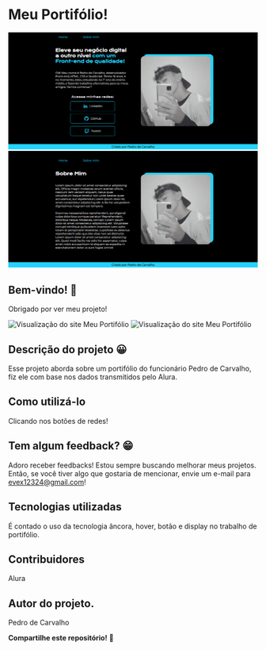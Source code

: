 # Meu Portifólio!

![Visualização do site Meu Portifólio](./github/capa-do-projeto.png)
![Visualização do site Meu Portifólio](./github/capa-do-projeto-2.png)

## Bem-vindo! 👋
Obrigado por ver meu projeto!

![Visualização do site Meu Portifólio](./github/badges/badges.pdf.png)
![Visualização do site Meu Portifólio](./github/badges/badges-2.pdf.png)

## Descrição do projeto 😀
Esse projeto aborda sobre um portifólio do funcionário Pedro de Carvalho, fiz ele com base nos dados transmitidos pelo Alura.

## Como utilizá-lo
Clicando nos botões de redes!

## Tem algum feedback? 😁
Adoro receber feedbacks! Estou sempre buscando melhorar meus projetos. Então, se você tiver algo que gostaria de mencionar, envie um e-mail para evex12324@gmail.com!

## Tecnologias utilizadas
É contado o uso da tecnologia âncora, hover, botão e display no trabalho de portifólio.

## Contribuidores
Alura

## Autor do projeto.
Pedro de Carvalho

**Compartilhe este repositório!** 🚀
